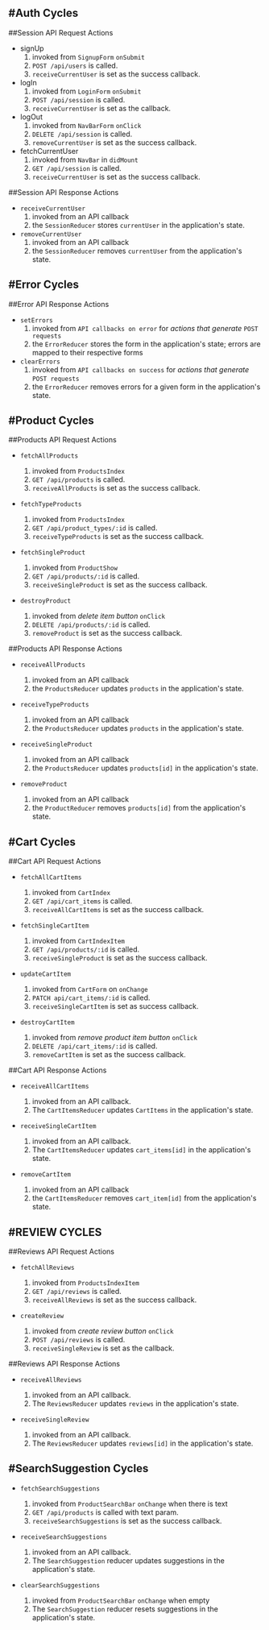 #Auth Cycles
---
##Session API Request Actions
* signUp
    1. invoked from `SignupForm` `onSubmit`
    2. `POST /api/users` is called.
    3. `receiveCurrentUser` is set as the success callback.
* logIn
    1. invoked from `LoginForm` `onSubmit`
    2. `POST /api/session` is called.
    3. `receiveCurrentUser` is set as the callback.
* logOut
    1. invoked from `NavBarForm` `onClick`
    2. `DELETE /api/session` is called.
    3. `removeCurrentUser` is set as the success callback.
* fetchCurrentUser
    1. invoked from `NavBar` in `didMount`
    2. `GET /api/session` is called.
    3. `receiveCurrentUser` is set as the success callback.

##Session API Response Actions
* `receiveCurrentUser`
  1. invoked from an API callback
  2. the `SessionReducer` stores `currentUser` in the application's state.
* `removeCurrentUser`
  1. invoked from an API callback
  2. the `SessionReducer` removes `currentUser` from the application's state.


#Error Cycles
---
##Error API Response Actions
* `setErrors`
  1. invoked from `API callbacks on error` for *actions that generate* `POST requests`
  2. the `ErrorReducer` stores the form in the application's state; errors are mapped to their respective forms
* `clearErrors`
  1. invoked from `API callbacks on success` for *actions that generate* `POST requests`
  2. the `ErrorReducer` removes errors for a given form in the application's state.


#Product Cycles
---
##Products API Request Actions
* `fetchAllProducts`
  1. invoked from `ProductsIndex`
  2. `GET /api/products` is called.
  3. `receiveAllProducts` is set as the success callback.

* `fetchTypeProducts`
  1. invoked from `ProductsIndex`
  2. `GET /api/product_types/:id` is called.
  3. `receiveTypeProducts` is set as the success callback.

* `fetchSingleProduct`
  1. invoked from `ProductShow`
  2. `GET /api/products/:id` is called.
  3. `receiveSingleProduct` is set as the success callback.

* `destroyProduct`
  1. invoked from *delete item button* `onClick`
  2. `DELETE /api/products/:id` is called.
  3. `removeProduct` is set as the success callback.


##Products API Response Actions
* `receiveAllProducts`
  1. invoked from an API callback
  2. the `ProductsReducer` updates `products` in the application's state.

* `receiveTypeProducts`
  1. invoked from an API callback
  2. the `ProductsReducer` updates `products` in the application's state.

* `receiveSingleProduct`
  1. invoked from an API callback
  2. the `ProductsReducer` updates `products[id]` in the application's state.

* `removeProduct`
  1. invoked from an API callback
  2. the `ProductReducer` removes `products[id]` from the application's state.


#Cart Cycles
---
##Cart API Request Actions
* `fetchAllCartItems`
  1. invoked from `CartIndex`
  2. `GET /api/cart_items` is called.
  3. `receiveAllCartItems` is set as the success callback.

* `fetchSingleCartItem`
  1. invoked from `CartIndexItem`
  2. `GET /api/products/:id` is called.
  3. `receiveSingleProduct` is set as the success callback.

* `updateCartItem`
  1. invoked from `CartForm` on `onChange`
  2. `PATCH api/cart_items/:id` is called.
  3. `receiveSingleCartItem` is set as success callback.

* `destroyCartItem`
  1. invoked from *remove product item button* `onClick`
  2. `DELETE /api/cart_items/:id` is called.
  3. `removeCartItem` is set as the success callback.

##Cart API Response Actions
* `receiveAllCartItems`
  1. invoked from an API callback.
  2. The `CartItemsReducer` updates `CartItems` in the application's state.

* `receiveSingleCartItem`
  1. invoked from an API callback.
  2. The `CartItemsReducer` updates `cart_items[id]` in the application's state.

* `removeCartItem`
  1. invoked from an API callback
  2. the `CartItemsReducer` removes `cart_item[id]` from the application's state.



#REVIEW CYCLES
---
##Reviews API Request Actions
* `fetchAllReviews`
  1. invoked from `ProductsIndexItem`
  2. `GET /api/reviews` is called.
  3. `receiveAllReviews` is set as the success callback.

* `createReview`
  1. invoked from *create review button* `onClick`
  2. `POST /api/reviews` is called.
  3. `receiveSingleReview` is set as the callback.

##Reviews API Response Actions
* `receiveAllReviews`
  1. invoked from an API callback.
  2. The `ReviewsReducer` updates `reviews` in the application's state.

* `receiveSingleReview`
  1. invoked from an API callback.
  2. The `ReviewsReducer` updates `reviews[id]` in the application's state.


#SearchSuggestion Cycles
---
* `fetchSearchSuggestions`
  1. invoked from `ProductSearchBar` `onChange` when there is text
  2. `GET /api/products` is called with text param.
  3. `receiveSearchSuggestions` is set as the success callback.

* `receiveSearchSuggestions`
  1. invoked from an API callback.
  2. The `SearchSuggestion` reducer updates suggestions in the application's state.

* `clearSearchSuggestions`
  1. invoked from `ProductSearchBar` `onChange` when empty
  2. The `SearchSuggestion` reducer resets suggestions in the application's state.
